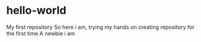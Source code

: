 # hello-world
My first repository
So here i am, trying my hands on creating repository for the first time
A newbie i am

